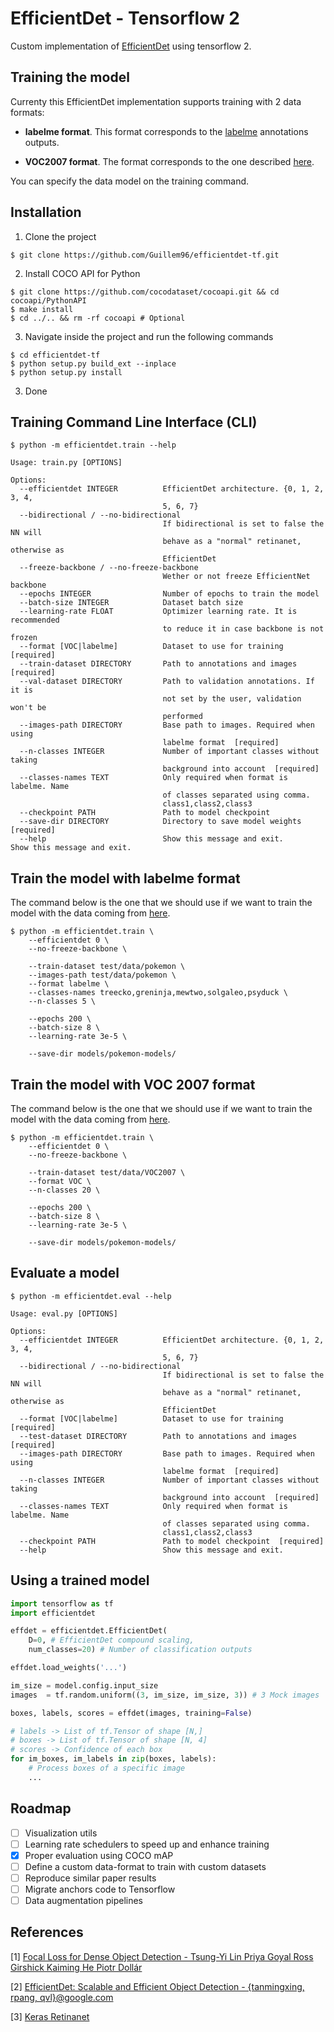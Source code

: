 # EfficientDet - Tensorflow 2 

Custom implementation of [EfficientDet](https://arxiv.org/abs/1911.09070) using 
tensorflow 2.


## Training the model

Currenty this EfficientDet implementation supports training with 2 data formats:

- **labelme format**. This format corresponds to the [labelme](https://github.com/wkentaro/labelme)
annotations outputs.

- **VOC2007 format**. The format corresponds to the one described [here](http://host.robots.ox.ac.uk/pascal/VOC/voc2007/).

You can specify the data model on the training command.


## Installation

1. Clone the project

```
$ git clone https://github.com/Guillem96/efficientdet-tf.git
```
2. Install COCO API for Python

```
$ git clone https://github.com/cocodataset/cocoapi.git && cd cocoapi/PythonAPI
$ make install
$ cd ../.. && rm -rf cocoapi # Optional 
```

3. Navigate inside the project and run the following commands

```
$ cd efficientdet-tf
$ python setup.py build_ext --inplace
$ python setup.py install
```

3. Done 

## Training Command Line Interface (CLI)

```
$ python -m efficientdet.train --help

Usage: train.py [OPTIONS]

Options:
  --efficientdet INTEGER          EfficientDet architecture. {0, 1, 2, 3, 4,
                                  5, 6, 7}
  --bidirectional / --no-bidirectional
                                  If bidirectional is set to false the NN will
                                  behave as a "normal" retinanet, otherwise as
                                  EfficientDet
  --freeze-backbone / --no-freeze-backbone
                                  Wether or not freeze EfficientNet backbone
  --epochs INTEGER                Number of epochs to train the model
  --batch-size INTEGER            Dataset batch size
  --learning-rate FLOAT           Optimizer learning rate. It is recommended
                                  to reduce it in case backbone is not frozen
  --format [VOC|labelme]          Dataset to use for training  [required]
  --train-dataset DIRECTORY       Path to annotations and images  [required]
  --val-dataset DIRECTORY         Path to validation annotations. If it is
                                  not set by the user, validation won't be
                                  performed
  --images-path DIRECTORY         Base path to images. Required when using
                                  labelme format  [required]
  --n-classes INTEGER             Number of important classes without taking
                                  background into account  [required]
  --classes-names TEXT            Only required when format is labelme. Name
                                  of classes separated using comma.
                                  class1,class2,class3
  --checkpoint PATH               Path to model checkpoint
  --save-dir DIRECTORY            Directory to save model weights  [required]
  --help                          Show this message and exit.                  Show this message and exit.
```

## Train the model with labelme format

The command below is the one that we should use if we want to train the model with
the data coming from [here](https://github.com/Guillem96/efficientdet-tf/tree/master/test/data/pokemon).

```
$ python -m efficientdet.train \
    --efficientdet 0 \
    --no-freeze-backbone \

    --train-dataset test/data/pokemon \
    --images-path test/data/pokemon \
    --format labelme \
    --classes-names treecko,greninja,mewtwo,solgaleo,psyduck \
    --n-classes 5 \
    
    --epochs 200 \
    --batch-size 8 \
    --learning-rate 3e-5 \

    --save-dir models/pokemon-models/
```

## Train the model with VOC 2007 format

The command below is the one that we should use if we want to train the model with
the data coming from [here](https://github.com/Guillem96/efficientdet-tf/tree/master/test/data/VOC2007).

```
$ python -m efficientdet.train \
    --efficientdet 0 \
    --no-freeze-backbone \

    --train-dataset test/data/VOC2007 \
    --format VOC \
    --n-classes 20 \
    
    --epochs 200 \
    --batch-size 8 \
    --learning-rate 3e-5 \

    --save-dir models/pokemon-models/
```

## Evaluate a model

```
$ python -m efficientdet.eval --help

Usage: eval.py [OPTIONS]

Options:
  --efficientdet INTEGER          EfficientDet architecture. {0, 1, 2, 3, 4,
                                  5, 6, 7}
  --bidirectional / --no-bidirectional
                                  If bidirectional is set to false the NN will
                                  behave as a "normal" retinanet, otherwise as
                                  EfficientDet
  --format [VOC|labelme]          Dataset to use for training  [required]
  --test-dataset DIRECTORY        Path to annotations and images  [required]
  --images-path DIRECTORY         Base path to images. Required when using
                                  labelme format  [required]
  --n-classes INTEGER             Number of important classes without taking
                                  background into account  [required]
  --classes-names TEXT            Only required when format is labelme. Name
                                  of classes separated using comma.
                                  class1,class2,class3
  --checkpoint PATH               Path to model checkpoint  [required]
  --help                          Show this message and exit.
```
## Using a trained model

```python
import tensorflow as tf
import efficientdet

effdet = efficientdet.EfficientDet(
    D=0, # EfficientDet compound scaling,
    num_classes=20) # Number of classification outputs

effdet.load_weights('...')

im_size = model.config.input_size
images  = tf.random.uniform((3, im_size, im_size, 3)) # 3 Mock images

boxes, labels, scores = effdet(images, training=False)

# labels -> List of tf.Tensor of shape [N,]
# boxes -> List of tf.Tensor of shape [N, 4]
# scores -> Confidence of each box
for im_boxes, im_labels in zip(boxes, labels):
    # Process boxes of a specific image
    ...
```

## Roadmap

- [ ] Visualization utils
- [ ] Learning rate schedulers to speed up and enhance training
- [x] Proper evaluation using COCO mAP
- [ ] Define a custom data-format to train with custom datasets
- [ ] Reproduce similar paper results
- [ ] Migrate anchors code to Tensorflow
- [ ] Data augmentation pipelines

## References

[1] [Focal Loss for Dense Object Detection - Tsung-Yi Lin Priya Goyal Ross Girshick Kaiming He Piotr Dollár](https://arxiv.org/abs/1708.02002)

[2] [EfficientDet: Scalable and Efficient Object Detection - {tanmingxing, rpang, qvl}@google.com](https://arxiv.org/abs/1911.09070)

[3] [Keras Retinanet](https://github.com/fizyr/keras-retinanet/)

